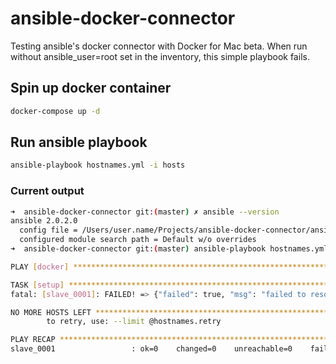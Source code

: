 # ansible-docker-connector
Testing ansible's docker connector with Docker for Mac beta.
When run without ansible_user=root set in the inventory, this simple playbook fails.

## Spin up docker container
```bash
docker-compose up -d
```

## Run ansible playbook
```bash
ansible-playbook hostnames.yml -i hosts
```

### Current output
```bash
➜  ansible-docker-connector git:(master) ✗ ansible --version
ansible 2.0.2.0
  config file = /Users/user.name/Projects/ansible-docker-connector/ansible.cfg
  configured module search path = Default w/o overrides
➜  ansible-docker-connector git:(master) ansible-playbook hostnames.yml -i hosts

PLAY [docker] ******************************************************************

TASK [setup] *******************************************************************
fatal: [slave_0001]: FAILED! => {"failed": true, "msg": "failed to resolve remote temporary directory from ansible-tmp-1462914143.95-154306547084230: `( umask 22 && mkdir -p \"` echo $HOME/.ansible/tmp/ansible-tmp-1462914143.95-154306547084230 `\" && echo \"` echo $HOME/.ansible/tmp/ansible-tmp-1462914143.95-154306547084230 `\" )` returned empty string"}

NO MORE HOSTS LEFT *************************************************************
        to retry, use: --limit @hostnames.retry

PLAY RECAP *********************************************************************
slave_0001                 : ok=0    changed=0    unreachable=0    failed=1
```
